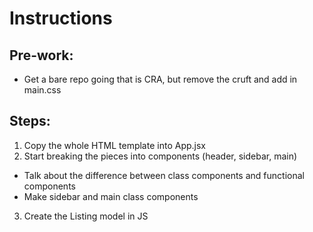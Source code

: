 # Instructions

## Pre-work:

- Get a bare repo going that is CRA, but remove the cruft and add in main.css

## Steps:

1. Copy the whole HTML template into App.jsx
2. Start breaking the pieces into components (header, sidebar, main)

- Talk about the difference between class components and functional components
- Make sidebar and main class components

3. Create the Listing model in JS
